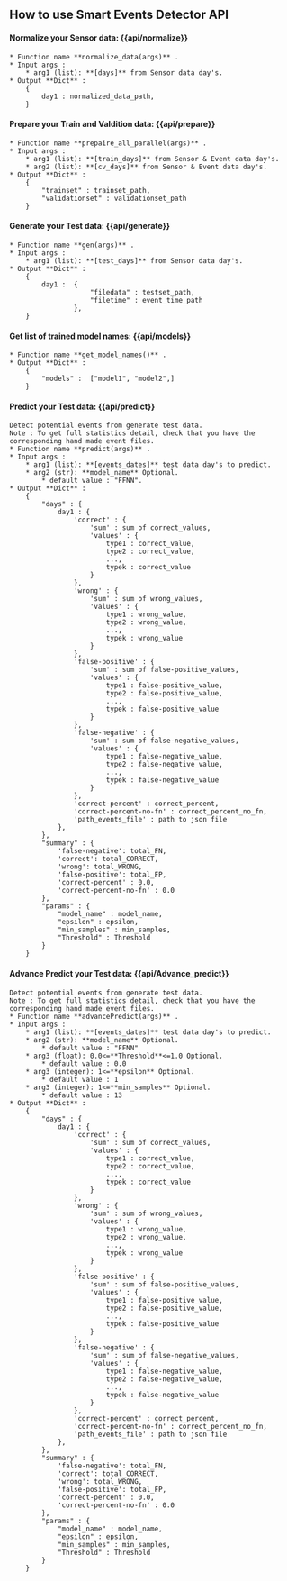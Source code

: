 



## How to use Smart Events Detector API

#### Normalize your Sensor data: {{api/normalize}}
	* Function name **normalize_data(args)** .
	* Input args :
		* arg1 (list): **[days]** from Sensor data day's.
	* Output **Dict** :
		{
			day1 : normalized_data_path,
		}

#### Prepare your Train and Valdition data: {{api/prepare}}
	* Function name **prepaire_all_parallel(args)** .
	* Input args :
		* arg1 (list): **[train_days]** from Sensor & Event data day's.
		* arg2 (list): **[cv_days]** from Sensor & Event data day's.
	* Output **Dict** :
		{
			"trainset" : trainset_path,
			"validationset" : validationset_path
		}

#### Generate your Test data: {{api/generate}}
	* Function name **gen(args)** .
	* Input args :
		* arg1 (list): **[test_days]** from Sensor data day's.
	* Output **Dict** :
		{
			day1 :	{
						"filedata" : testset_path,
						"filetime" : event_time_path
					},
		}

#### Get list of trained model names:  {{api/models}}
	* Function name **get_model_names()** .
	* Output **Dict** :
		{
			"models" :	["model1", "model2",]
		}


#### Predict your Test data: {{api/predict}}
	Detect potential events from generate test data.
	Note : To get full statistics detail, check that you have the corresponding hand made event files.
	* Function name **predict(args)** .
	* Input args :
		* arg1 (list): **[events_dates]** test data day's to predict.
		* arg2 (str): **model_name** Optional.
			* default value : "FFNN".
	* Output **Dict** :
		{
	        "days" : {
		        day1 : {
			        'correct' : {
			            'sum' : sum of correct_values,
			            'values' : {
					        type1 : correct_value,
					        type2 : correct_value,
					        ...,
					        typek : correct_value
					    }
			        },
			        'wrong' : {
			            'sum' : sum of wrong_values,
			            'values' : {
					        type1 : wrong_value,
					        type2 : wrong_value,
					        ...,
					        typek : wrong_value
					    }
			        },
			        'false-positive' : {
			            'sum' : sum of false-positive_values,
			            'values' : {
					        type1 : false-positive_value,
					        type2 : false-positive_value,
					        ...,
					        typek : false-positive_value
					    }
			        },
			        'false-negative' : {
			            'sum' : sum of false-negative_values,
			            'values' : {
					        type1 : false-negative_value,
					        type2 : false-negative_value,
					        ...,
					        typek : false-negative_value
					    }
			        },
			        'correct-percent' : correct_percent,
			        'correct-percent-no-fn' : correct_percent_no_fn,
			        'path_events_file' : path to json file
			    },
		    },
	        "summary" : {
	            'false-negative': total_FN,
	            'correct': total_CORRECT,
	            'wrong': total_WRONG,
	            'false-positive': total_FP,
	            'correct-percent' : 0.0,
	            'correct-percent-no-fn' : 0.0
	        },
	        "params" : {
	            "model_name" : model_name,
	            "epsilon" : epsilon,
	            "min_samples" : min_samples,
	            "Threshold" : Threshold
	        }
	    }


#### Advance Predict your Test data: {{api/Advance_predict}}
	Detect potential events from generate test data.
	Note : To get full statistics detail, check that you have the corresponding hand made event files.
	* Function name **advancePredict(args)** .
	* Input args :
		* arg1 (list): **[events_dates]** test data day's to predict.
		* arg2 (str): **model_name** Optional.
			* default value : "FFNN"
		* arg3 (float): 0.0<=**Threshold**<=1.0 Optional.
			* default value : 0.0
		* arg3 (integer): 1<=**epsilon** Optional.
			* default value : 1
		* arg3 (integer): 1<=**min_samples** Optional.
			* default value : 13
	* Output **Dict** :
		{
	        "days" : {
		        day1 : {
			        'correct' : {
			            'sum' : sum of correct_values,
			            'values' : {
					        type1 : correct_value,
					        type2 : correct_value,
					        ...,
					        typek : correct_value
					    }
			        },
			        'wrong' : {
			            'sum' : sum of wrong_values,
			            'values' : {
					        type1 : wrong_value,
					        type2 : wrong_value,
					        ...,
					        typek : wrong_value
					    }
			        },
			        'false-positive' : {
			            'sum' : sum of false-positive_values,
			            'values' : {
					        type1 : false-positive_value,
					        type2 : false-positive_value,
					        ...,
					        typek : false-positive_value
					    }
			        },
			        'false-negative' : {
			            'sum' : sum of false-negative_values,
			            'values' : {
					        type1 : false-negative_value,
					        type2 : false-negative_value,
					        ...,
					        typek : false-negative_value
					    }
			        },
			        'correct-percent' : correct_percent,
			        'correct-percent-no-fn' : correct_percent_no_fn,
			        'path_events_file' : path to json file
			    },
		    },
	        "summary" : {
	            'false-negative': total_FN,
	            'correct': total_CORRECT,
	            'wrong': total_WRONG,
	            'false-positive': total_FP,
	            'correct-percent' : 0.0,
	            'correct-percent-no-fn' : 0.0
	        },
	        "params" : {
	            "model_name" : model_name,
	            "epsilon" : epsilon,
	            "min_samples" : min_samples,
	            "Threshold" : Threshold
	        }
	    }